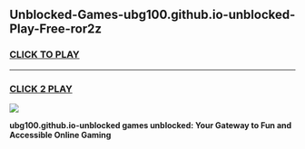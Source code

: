 
## Unblocked-Games-ubg100.github.io-unblocked-Play-Free-ror2z
<h3>
<a href="https://premium76.site?title=ubg100.github.io-unblocked&ref=19M">CLICK TO PLAY</a></h3>
<hr>

<h3>
<a href="https://premium76.site?title=ubg100.github.io-unblocked&ref=19M">CLICK 2 PLAY</a>
  
</h3>

<a href="https://premium76.site?title=ubg100.github.io-unblocked&ref=19M"><img src="https://clearcache.store/games.png"></a>


**ubg100.github.io-unblocked games unblocked: Your Gateway to Fun and Accessible Online Gaming**
